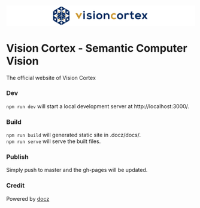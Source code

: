 ![logo](public/visioncortex-banner.png)

# Vision Cortex - Semantic Computer Vision

The official website of Vision Cortex

### Dev
`npm run dev` will start a local development server at http://localhost:3000/.

### Build
`npm run build` will generated static site in .docz/docs/.  
`npm run serve` will serve the built files.

### Publish
Simply push to master and the gh-pages will be updated.

### Credit
Powered by [docz](//www.docz.site/)